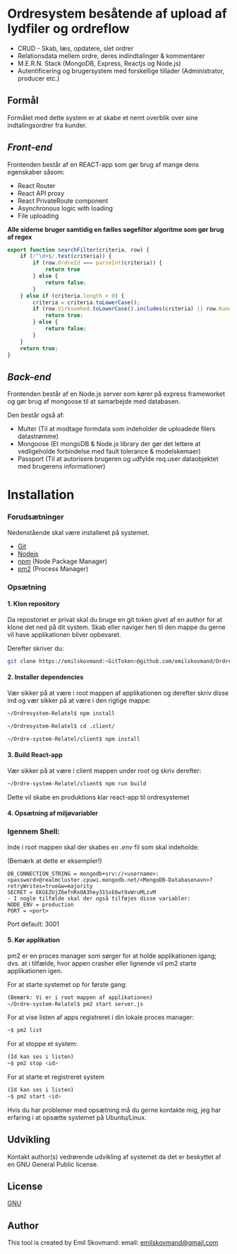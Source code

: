 # Ordresystem besåtende af upload af lydfiler og ordreflow

* CRUD - Skab, læs, opdatere, slet ordrer
* Relationsdata mellem ordre, deres indindtalinger & kommentarer
* M.E.R.N. Stack (MongoDB, Express, Reactjs og Node.js)
* Autentificering og brugersystem med forskellige tillader (Administrator, producer etc.)

## Formål

Formålet med dette system er at skabe et nemt overblik over sine indtalingsordrer fra kunder.

## *Front-end*

Frontenden består af en REACT-app som gør brug af mange dens egenskaber såsom:
- React Router
- React API proxy
- React PrivateRoute component
- Asynchronous logic with loading
- File uploading

**Alle siderne bruger samtidig en fælles søgefilter algoritme som gør brug af regex**

```javascript
export function searchFilter(criteria, row) {
    if (/^\d+$/.test(criteria)) {
        if (row.OrdreId === parseInt(criteria)) {
            return true
        } else {
            return false;
        }
    } else if (criteria.length > 0) {
        criteria = criteria.toLowerCase();
        if (row.Virksomhed.toLowerCase().includes(criteria) || row.Kundenavn.toLowerCase().includes(criteria) || row.ValgteSpeaker.toLowerCase().includes(criteria)) {
            return true;
        } else {
            return false;
        }
    }
    return true;
}
```

## *Back-end*

Frontenden består af en Node.js server som kører på express frameworket og gør brug af mongoose til at samarbejde med databasen.

Den består også af:
- Multer (Til at modtage formdata som indeholder de uploadede filers datastrømme)
- Mongoose (Et mongoDB & Node.js library der gør det lettere at vedligeholde forbindelse med fault tolerance & modelskemaer)
- Passport (Til at autorisere brugeren og udfylde req.user dataobjektet med brugerens informationer)

# Installation
### Forudsætninger
Nedenstående skal være installeret på systemet.
- [Git](https://git-scm.com/)
- [Nodejs](https://nodejs.org/)
- [npm](https://www.npmjs.com/) (Node Package Manager)
- [pm2](https://pm2.keymetrics.io/) (Process Manager)

### Opsætning
#### **1. Klon repository**

Da repostoriet er privat skal du bruge en git token givet af en author for at klone det ned på dit system.
Skab eller naviger hen til den mappe du gerne vil have applikationen bliver opbevaret.

Derefter skriver du:
```bash
git clone https://emilskovmand:<GitToken>@github.com/emilskovmand/Ordresystem-Relatel.git
```
#### **2. Installer dependencies**

Vær sikker på at være i root mappen af applikationen og derefter skriv disse ind og vær sikker på at være i den rigtige mappe:
```bash
~/Ordresystem-Relatel$ npm install

~/Ordresystem-Relatel$ cd .client/

~/Ordre-system-Relatel/client$ npm install
```

#### **3. Build React-app**

Vær sikker på at være i client mappen under root og skriv derefter:
```bash
~/Ordre-system-Relatel/client$ npm run build
```
Dette vil skabe en produktions klar react-app til ordresystemet

#### **4. Opsætning af miljøvariabler**

### Igennem Shell:
Inde i root mappen skal der skabes en *.env* fil som skal indeholde:

(Bemærk at dette er eksempler!)
```
DB_CONNECTION_STRING = mongodb+srv://<username>:<password>@realmcluster.cpuwi.mongodb.net/<MongoDB-Databasenavn>?retryWrites=true&w=majority
SECRET = EKGEZUjZ6efnRxOA3hey31SsE6wt9xWruMLzvM
- I nogle tilfælde skal der også tilføjes disse variabler:
NODE_ENV = production
PORT = <port> 
```
Port default: 3001

#### **5. Kør applikation**

pm2 er en proces manager som sørger for at holde applikationen igang; dvs. at i tilfælde, hvor appen crasher eller lignende vil pm2 starte applikationen igen.

For at starte systemet op for første gang:
```bash
(Bemærk: Vi er i root mappen af applikationen)
~/Ordre-system-Relatel$ pm2 start server.js
```
For at vise listen af apps registreret i din lokale proces manager:
```bash
~$ pm2 list
```
For at stoppe et system:
```bash
(Id kan ses i listen)
~$ pm2 stop <id>
```
For at starte et registreret system
```bash
(Id kan ses i listen)
~$ pm2 start <id>
```

Hvis du har problemer med opsætning må du gerne kontakte mig, jeg har erfaring i at opsætte systemet på Ubuntu/Linux.

## Udvikling
Kontakt author(s) vedrørende udvikling af systemet da det er beskyttet af en GNU General Public license.

## License
[GNU](https://www.gnu.org/licenses/gpl-3.0.html)

## Author
This tool is created by Emil Skovmand: email: emilskovmand@gmail.com
